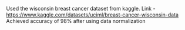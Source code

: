 Used the wisconsin breast cancer dataset from kaggle. 
Link - https://www.kaggle.com/datasets/uciml/breast-cancer-wisconsin-data
Achieved accuracy of 98% after using data normalization
